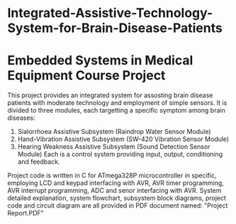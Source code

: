 # Integrated-Assistive-Technology-System-for-Brain-Disease-Patients
# Embedded Systems in Medical Equipment Course Project

This project provides an integrated system for assosting brain disease patients with moderate technology and employment of simple sensors.
It is divided to three modules, each targetting a specific symptom among brain diseases:
1) Sialorrhoea Assistive Subsystem (Raindrop Water Sensor Module)
2) Hand-Vibration Assistive Subsystem (SW-420 Vibration Sensor Module)
3) Hearing Weakness Assistive Subsystem (Sound Detection Sensor Module)
Each is a control system providing input, output, conditioning and feedback. 

Project code is written in C for ATmega328P microcontroller in specific, employing LCD and keypad interfacing with AVR, AVR timer programming, AVR interrupt programming, ADC and senor interfacing with AVR.
System detailed explanation, system flowchart, subsystem block diagrams, project code and circuit diagram are all provided in PDF document named: "Project Report.PDF"
